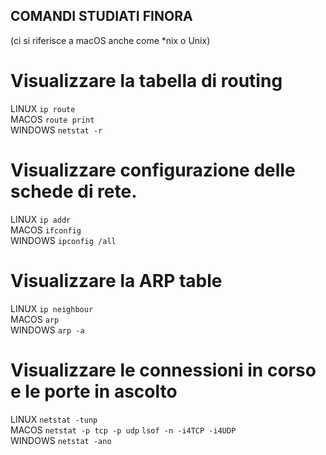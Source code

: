 ## COMANDI STUDIATI FINORA
(ci si riferisce a macOS anche come \*nix o Unix)

# Visualizzare la tabella di routing
LINUX    `ip route`  
MACOS    `route print`  
WINDOWS  `netstat -r`

# Visualizzare configurazione delle schede di rete.
LINUX    `ip addr`  
MACOS    `ifconfig`  
WINDOWS  `ipconfig /all`  

# Visualizzare la ARP table
LINUX    `ip neighbour`  
MACOS    `arp`  
WINDOWS  `arp -a`

# Visualizzare le connessioni in corso e le porte in ascolto
LINUX    `netstat -tunp`  
MACOS    `netstat -p tcp -p udp` `lsof -n -i4TCP -i4UDP`  
WINDOWS  `netstat -ano`

<!--
LINUX    `` 
MACOS    ``  
WINDOWS  ``  
-->
